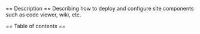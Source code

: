 == Description ==
Describing how to deploy and configure site components such as code viewer, wiki, etc.

== Table of contents ==
<splist />